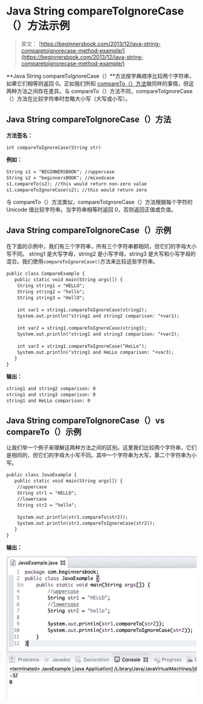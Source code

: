 # Java String compareToIgnoreCase（）方法示例

> 原文： [https://beginnersbook.com/2013/12/java-string-comparetoignorecase-method-example/](https://beginnersbook.com/2013/12/java-string-comparetoignorecase-method-example/)

**Java String compareToIgnoreCase（）**方法按字典顺序比较两个字符串，如果它们相等则返回 0。正如我们所知 [compareTo（）方法](https://beginnersbook.com/2013/12/java-string-compareto-method-example/)做同样的事情，但这两种方法之间存在差异。与 compareTo（）方法不同，compareToIgnoreCase（）方法在比较字符串时忽略大小写（大写或小写）。

## Java String compareToIgnoreCase（）方法

**方法签名：**

```
int compareToIgnoreCase(String str)
```

**例如：**

```
String s1 = "BEGINNERSBOOK"; //uppercase
String s2 = "beginnersBOOK"; //mixedcase
s1.compareTo(s2); //this would return non-zero value
s1.compareToIgnoreCase(s2); //this would return zero

```

与 compareTo（）方法类似，compareToIgnoreCase（）方法根据每个字符的 Unicode 值比较字符串。当字符串相等时返回 0，否则返回正值或负值。

## Java String compareToIgnoreCase（）示例

在下面的示例中，我们有三个字符串，所有三个字符串都相同，但它们的字母大小写不同。 string1 是大写字母，string2 是小写字母，string3 是大写和小写字母的混合。我们使用`compareToIgnoreCase()`方法来比较这些字符串。

```
public class CompareExample {
   public static void main(String args[]) {
	String string1 = "HELLO";
	String string2 = "hello";
	String string3 = "HellO";

	int var1 = string1.compareToIgnoreCase(string2);
	System.out.println("string1 and string2 comparison: "+var1);

	int var2 = string1.compareToIgnoreCase(string3);
	System.out.println("string1 and string3 comparison: "+var2);

	int var3 = string1.compareToIgnoreCase("HeLLo");
	System.out.println("string1 and HeLLo comparison: "+var3);
   }
}
```

**输出：**

```
string1 and string2 comparison: 0
string1 and string3 comparison: 0
string1 and HeLLo comparison: 0
```

## Java String compareToIgnoreCase（）vs compareTo（）示例

让我们举一个例子来理解这两种方法之间的区别。这里我们比较两个字符串，它们是相同的，但它们的字母大小写不同。其中一个字符串为大写，第二个字符串为小写。

```
public class JavaExample {
   public static void main(String args[]) {
	//uppercase
	String str1 = "HELLO";
	//lowercase
	String str2 = "hello";

	System.out.println(str1.compareTo(str2));
	System.out.println(str1.compareToIgnoreCase(str2));
   }
}
```

**输出：**

![Java String compareToIgnoreCase method example](img/034e32e5ab9c9b9aacb93aaec3dd40da.jpg)